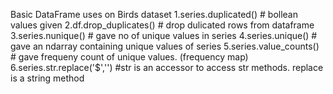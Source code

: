 Basic DataFrame uses on Birds dataset
1.series.duplicated() # bollean values given
2.df.drop_duplicates() # drop dulicated rows from dataframe
3.series.nunique() # gave no of unique values in series
4.series.unique() # gave an ndarray containing unique values of series
5.series.value_counts() # gave frequeny count of unique values. (frequency map)
6.series.str.replace('$','') #str is an accessor to access str methods. replace is a string method
